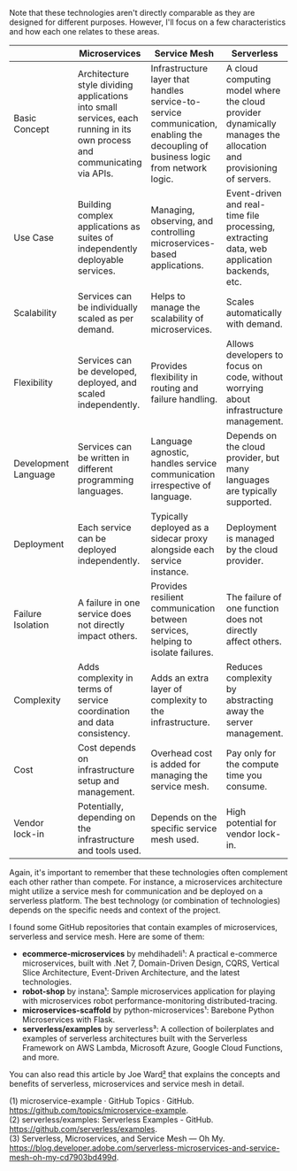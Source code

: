 Note that these technologies aren't directly comparable as they are designed for different purposes. However, I'll focus on a few characteristics and how each one relates to these areas.

|                      | Microservices                 | Service Mesh                              | Serverless                 |
|----------------------|-------------------------------|------------------------------------------|----------------------------|
| Basic Concept        | Architecture style dividing applications into small services, each running in its own process and communicating via APIs. | Infrastructure layer that handles service-to-service communication, enabling the decoupling of business logic from network logic. | A cloud computing model where the cloud provider dynamically manages the allocation and provisioning of servers. |
| Use Case             | Building complex applications as suites of independently deployable services. | Managing, observing, and controlling microservices-based applications. | Event-driven and real-time file processing, extracting data, web application backends, etc. |
| Scalability          | Services can be individually scaled as per demand. | Helps to manage the scalability of microservices. | Scales automatically with demand. |
| Flexibility          | Services can be developed, deployed, and scaled independently. | Provides flexibility in routing and failure handling. | Allows developers to focus on code, without worrying about infrastructure management. |
| Development Language | Services can be written in different programming languages. | Language agnostic, handles service communication irrespective of language. | Depends on the cloud provider, but many languages are typically supported. |
| Deployment           | Each service can be deployed independently. | Typically deployed as a sidecar proxy alongside each service instance. | Deployment is managed by the cloud provider. |
| Failure Isolation    | A failure in one service does not directly impact others. | Provides resilient communication between services, helping to isolate failures. | The failure of one function does not directly affect others. |
| Complexity           | Adds complexity in terms of service coordination and data consistency. | Adds an extra layer of complexity to the infrastructure. | Reduces complexity by abstracting away the server management. |
| Cost                 | Cost depends on infrastructure setup and management. | Overhead cost is added for managing the service mesh. | Pay only for the compute time you consume. |
| Vendor lock-in       | Potentially, depending on the infrastructure and tools used. | Depends on the specific service mesh used. | High potential for vendor lock-in. |

Again, it's important to remember that these technologies often complement each other rather than compete. For instance, a microservices architecture might utilize a service mesh for communication and be deployed on a serverless platform. The best technology (or combination of technologies) depends on the specific needs and context of the project.

I found some GitHub repositories that contain examples of microservices, serverless and service mesh. Here are some of them:

- **ecommerce-microservices** by mehdihadeli¹: A practical e-commerce microservices, built with .Net 7, Domain-Driven Design, CQRS, Vertical Slice Architecture, Event-Driven Architecture, and the latest technologies.
- **robot-shop** by instana[¹](https://github.com/instana/robot-shop): Sample microservices application for playing with microservices robot performance-monitoring distributed-tracing.
- **microservices-scaffold** by python-microservices¹: Barebone Python Microservices with Flask.
- **serverless/examples** by serverless³: A collection of boilerplates and examples of serverless architectures built with the Serverless Framework on AWS Lambda, Microsoft Azure, Google Cloud Functions, and more.

You can also read this article by Joe Ward[²](https://blog.developer.adobe.com/serverless-microservices-and-service-mesh-oh-my-cd7903bd499d) that explains the concepts and benefits of serverless, microservices and service mesh in detail.


(1) microservice-example · GitHub Topics · GitHub. https://github.com/topics/microservice-example.    
(2) serverless/examples: Serverless Examples - GitHub. https://github.com/serverless/examples.  
(3) Serverless, Microservices, and Service Mesh — Oh My. https://blog.developer.adobe.com/serverless-microservices-and-service-mesh-oh-my-cd7903bd499d.